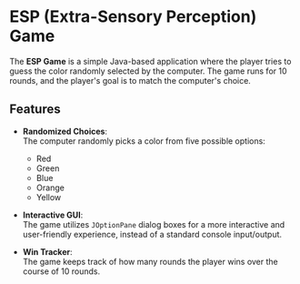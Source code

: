 # ESP (Extra-Sensory Perception) Game

The **ESP Game** is a simple Java-based application where the player tries to guess the color randomly selected by the computer. The game runs for 10 rounds, and the player's goal is to match the computer's choice.

## Features

- **Randomized Choices**:  
  The computer randomly picks a color from five possible options:
  - Red
  - Green
  - Blue
  - Orange
  - Yellow

- **Interactive GUI**:  
  The game utilizes `JOptionPane` dialog boxes for a more interactive and user-friendly experience, instead of a standard console input/output.

- **Win Tracker**:  
  The game keeps track of how many rounds the player wins over the course of 10 rounds.
